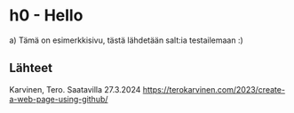 # h0 - Hello

a) Tämä on esimerkkisivu, tästä lähdetään salt:ia testailemaan :)

## Lähteet

Karvinen, Tero. Saatavilla 27.3.2024 https://terokarvinen.com/2023/create-a-web-page-using-github/
